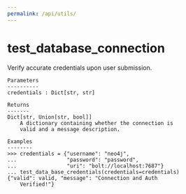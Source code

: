 ```yaml
---
permalink: /api/utils/
---
```

# test_database_connection

Verify accurate credentials upon user submission.

    Parameters
    ----------
    credentials : Dict[str, str]

    Returns
    -------
    Dict[str, Union[str, bool]]
        A dictionary containing whether the connection is
        valid and a message description.

    Examples
    --------
    >>> credentials = {"username": "neo4j",
    ...                "password": "password",
    ...                "uri": "bolt://localhost:7687"}
    ... test_data_base_credentials(credentials=credentials)
    {"valid": valid, "message": "Connection and Auth
        Verified!"}
